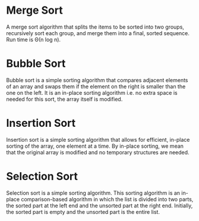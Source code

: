 # Merge Sort
A merge sort algorithm that splits the items to be sorted into two groups, recursively sort each group,
and merge them into a final, sorted sequence. Run time is Θ(n log n).

# Bubble Sort
Bubble sort is a simple sorting algorithm that compares adjacent elements of an array and swaps them if the element on the right is smaller than the one on the left.
It is an in-place sorting algorithm i.e. no extra space is needed for this sort, the array itself is modified.

# Insertion Sort
Insertion sort is a simple sorting algorithm that allows for efficient, in-place sorting of the array, one element at a time. By in-place sorting, we mean that the original array is modified and no temporary structures are needed.

# Selection Sort
Selection sort is a simple sorting algorithm. This sorting algorithm is an in-place comparison-based algorithm in which the list is divided into two parts, the sorted part at the left end and the unsorted part at the right end. Initially, the sorted part is empty and the unsorted part is the entire list.
